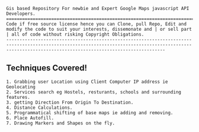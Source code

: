 	Gis based Repository For newbie and Expert Google Maps javascript API Developers.
	==================================================================================
	Code if free source license hence you can Clone, pull Repo, Edit and modify the code to suit your interests, dissemonate and | or sell part | all of code without risking Copyright Obligations.
	--------------------------------------------------------------------------------------------------------------------------------------------------------------------------------------------------------
	
## Techniques Covered!
	1. Grabbing user Location using Client Computer IP address ie Geolocating
	2. Services search eg Hostels, resturants, schools and surrounding features.
	3. getting Direction From Origin To Destination.
	4. Distance Calculations.
	5. Programmatical shifting of base maps ie adding and removing.
	6. Place Autofill.
	7. Drawing Markers and Shapes on the fly.
	
	